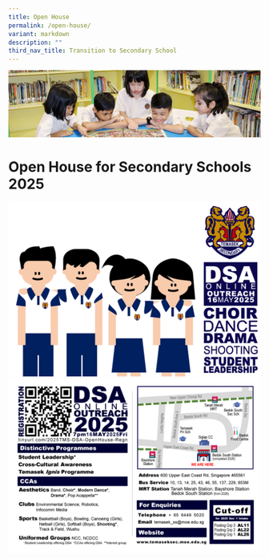 ```yaml
---
title: Open House
permalink: /open-house/
variant: markdown
description: ""
third_nav_title: Transition to Secondary School
---
```

![](/images/banner.gif)

Open House for Secondary Schools 2025
=====================================

![](/images/TMS_2025_DSA_Online_Outreach_Page_1.png)
![](/images/TMS_2025_DSA_Online_Outreach_Page_2.png)